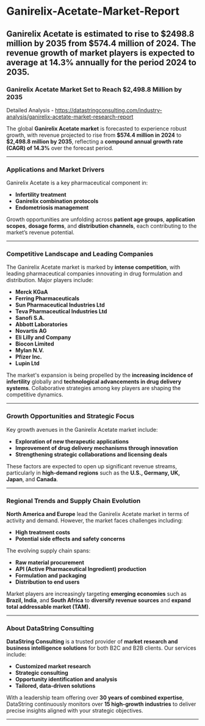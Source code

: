 # Ganirelix-Acetate-Market-Report
Ganirelix Acetate is estimated to rise to $2498.8 million by 2035 from $574.4 million of 2024. The revenue growth of market players is expected to average at 14.3% annually for the period 2024 to 2035.
---

### Ganirelix Acetate Market Set to Reach \$2,498.8 Million by 2035

Detailed Analysis - https://datastringconsulting.com/industry-analysis/ganirelix-acetate-market-research-report

The global **Ganirelix Acetate market** is forecasted to experience robust growth, with revenue projected to rise from **\$574.4 million in 2024** to **\$2,498.8 million by 2035**, reflecting a **compound annual growth rate (CAGR) of 14.3%** over the forecast period.

---

### Applications and Market Drivers

Ganirelix Acetate is a key pharmaceutical component in:

* **Infertility treatment**
* **Ganirelix combination protocols**
* **Endometriosis management**

Growth opportunities are unfolding across **patient age groups**, **application scopes**, **dosage forms**, and **distribution channels**, each contributing to the market’s revenue potential.

---

### Competitive Landscape and Leading Companies

The Ganirelix Acetate market is marked by **intense competition**, with leading pharmaceutical companies innovating in drug formulation and distribution. Major players include:

* **Merck KGaA**
* **Ferring Pharmaceuticals**
* **Sun Pharmaceutical Industries Ltd**
* **Teva Pharmaceutical Industries Ltd**
* **Sanofi S.A.**
* **Abbott Laboratories**
* **Novartis AG**
* **Eli Lilly and Company**
* **Biocon Limited**
* **Mylan N.V.**
* **Pfizer Inc.**
* **Lupin Ltd**

The market's expansion is being propelled by the **increasing incidence of infertility** globally and **technological advancements in drug delivery systems**. Collaborative strategies among key players are shaping the competitive dynamics.

---

### Growth Opportunities and Strategic Focus

Key growth avenues in the Ganirelix Acetate market include:

* **Exploration of new therapeutic applications**
* **Improvement of drug delivery mechanisms through innovation**
* **Strengthening strategic collaborations and licensing deals**

These factors are expected to open up significant revenue streams, particularly in **high-demand regions** such as the **U.S., Germany, UK, Japan**, and **Canada**.

---

### Regional Trends and Supply Chain Evolution

**North America and Europe** lead the Ganirelix Acetate market in terms of activity and demand. However, the market faces challenges including:

* **High treatment costs**
* **Potential side effects and safety concerns**

The evolving supply chain spans:

* **Raw material procurement**
* **API (Active Pharmaceutical Ingredient) production**
* **Formulation and packaging**
* **Distribution to end users**

Market players are increasingly targeting **emerging economies** such as **Brazil, India**, and **South Africa** to **diversify revenue sources** and **expand total addressable market (TAM).**

---

### About DataString Consulting

**DataString Consulting** is a trusted provider of **market research and business intelligence solutions** for both B2C and B2B clients. Our services include:

* **Customized market research**
* **Strategic consulting**
* **Opportunity identification and analysis**
* **Tailored, data-driven solutions**

With a leadership team offering over **30 years of combined expertise**, DataString continuously monitors over **15 high-growth industries** to deliver precise insights aligned with your strategic objectives.

---

